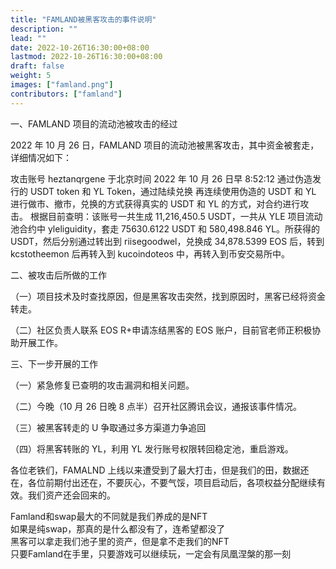 ```yaml
---
title: "FAMLAND被黑客攻击的事件说明"
description: ""
lead: ""
date: 2022-10-26T16:30:00+08:00
lastmod: 2022-10-26T16:30:00+08:00
draft: false
weight: 5
images: ["famland.png"]
contributors: ["famland"]
---
```


一、FAMLAND 项目的流动池被攻击的经过  

2022 年 10 月 26 日，FAMLAND 项目的流动池被黑客攻击，其中资金被套走，详细情况如下：  

攻击账号 heztanqrgene 于北京时间 2022 年 10 月 26 日早 8:52:12 通过伪造发行的 USDT token 和 YL Token，通过陆续兑换 再连续使用伪造的 USDT 和 YL 进行做市、撤市，兑换的方式获得真实的 USDT 和 YL 的方式，对合约进行攻击。
根据目前查明：该账号一共生成 11,216,450.5 USDT，一共从 YLE 项目流动池合约中 yleliguidity，套走 75630.6122 USDT 和 580,498.846 YL。所获得的 USDT，然后分别通过转出到 riisegoodwel，兑换成 34,878.5399 EOS 后，转到 kcstotheemon 后再转入到 kucoindoteos 中，再转入到币安交易所中。  


二、被攻击后所做的工作  

（一）项目技术及时查找原因，但是黑客攻击突然，找到原因时，黑客已经将资金转走。  

（二）社区负责人联系 EOS R+申请冻结黑客的 EOS 账户，目前官老师正积极协助开展工作。  


三、下一步开展的工作  

（一）紧急修复已查明的攻击漏洞和相关问题。  

（二）今晚（10 月 26 日晚 8 点半）召开社区腾讯会议，通报该事件情况。  

（三）被黑客转走的 U 争取通过多方渠道力争追回  

（四）将黑客转账的 YL，利用 YL 发行账号权限转回稳定池，重启游戏。  


各位老铁们，FAMALND 上线以来遭受到了最大打击，但是我们的田，数据还在，各位前期付出还在，不要灰心，不要气馁，项目启动后，各项权益分配继续有效。我们资产还会回来的。  

Famland和swap最大的不同就是我们养成的是NFT  
如果是纯swap，那真的是什么都没有了，连希望都没了  
黑客可以拿走我们池子里的资产，但是拿不走我们的NFT  
只要Famland在手里，只要游戏可以继续玩，一定会有凤凰涅槃的那一刻  

